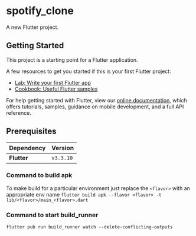 # spotify_clone

A new Flutter project.

## Getting Started

This project is a starting point for a Flutter application.

A few resources to get you started if this is your first Flutter project:

- [Lab: Write your first Flutter app](https://flutter.dev/docs/get-started/codelab)
- [Cookbook: Useful Flutter samples](https://flutter.dev/docs/cookbook)

For help getting started with Flutter, view our
[online documentation](https://flutter.dev/docs), which offers tutorials,
samples, guidance on mobile development, and a full API reference.

## Prerequisites

| Dependency  | Version   |
| ----------- | --------- |
| **Flutter** | `v3.3.10` |

### Command to build apk

To make build for a particular environment just replace the `<flavor>` with an appropriate env name
`flutter build apk --flavor <flavor> -t lib/<flavor>/main_<flavor>.dart`

### Command to start build_runner

`flutter pub run build_runner watch --delete-conflicting-outputs`
